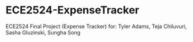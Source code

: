 ECE2524-ExpenseTracker
======================

ECE2524 Final Project (Expense Tracker) for: Tyler Adams, Teja Chiluvuri, Sasha Gluzinski, Sungha Song